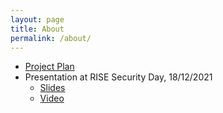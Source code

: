 ```yaml
---
layout: page
title: About
permalink: /about/
---
```


- [Project Plan](../files/main.pdf)
- Presentation at RISE Security Day, 18/12/2021
  - [Slides](../files/assist-pres.pdf)
  - [Video](https://www.youtube.com/watch?v=zks0plZUgIQ&list=PLqLiVcF3GKy3stjqYHbhDSsHNH9zpt-in&index=3)
